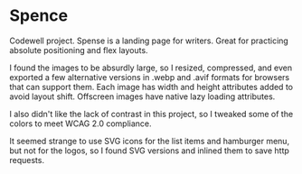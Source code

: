 # Spence
Codewell project. Spense is a landing page for writers. Great for practicing absolute positioning and flex layouts.

I found the images to be absurdly large, so I resized, compressed, and even exported a few alternative versions in .webp and .avif formats for browsers that can support them. Each image has width and height attributes added to avoid layout shift. Offscreen images have native lazy loading attributes.

I also didn't like the lack of contrast in this project, so I tweaked some of the colors to meet WCAG 2.0 compliance.

It seemed strange to use SVG icons for the list items and hamburger menu, but not for the logos, so I found SVG versions and inlined them to save http requests.
